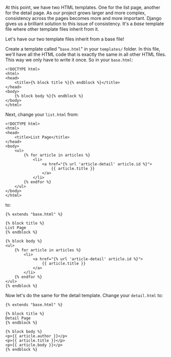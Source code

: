 At this point, we have two HTML templates. One for the list page, another for the detail page. As our project grows larger and more complex, consistency across the pages becomes more and more important. Django gives us a brilliant solution to this issue of consistency. It's a _base_ template file where other template files inherit from it.

Let's have our two template files inherit from a base file!

Create a template called "`base.html`" in your `templates/` folder. In this file, we'll have all the HTML code that is exactly the same in all other HTML files. This way we only have to write it once. So in your `base.html`:

```django
<!DOCTYPE html>
<html>
<head>
    <title>{% block title %}{% endblock %}</title>
</head>
<body>
    {% block body %}{% endblock %}
</body>
</html>
```

Next, change your `list.html` from:

```django
<!DOCTYPE html>
<html>
<head>
    <title>List Page</title>
</head>
<body>
    <ul>
        {% for article in articles %}
            <li>
                <a href="{% url 'article-detail' article.id %}">
                    {{ article.title }}
                </a>
            </li>
        {% endfor %}
    </ul>
</body>
</html>
```

to:

```django
{% extends "base.html" %}

{% block title %}
List Page
{% endblock %}

{% block body %}
<ul>
    {% for article in articles %}
        <li>
            <a href="{% url 'article-detail' article.id %}">
                {{ article.title }}
            </a>
        </li>
    {% endfor %}
</ul>
{% endblock %}
```

Now let's do the same for the detail template. Change your `detail.html` to:

```django
{% extends "base.html" %}

{% block title %}
Detail Page
{% endblock %}

{% block body %}
<p>{{ article.author }}</p>
<p>{{ article.title }}</p>
<p>{{ article.body }}</p>
{% endblock %}
```
